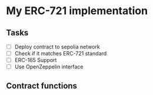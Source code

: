 # My ERC-721 implementation

## Tasks

- [ ] Deploy contract to sepolia network
- [ ] Check if it matches ERC-721 standard
- [ ] ERC-165 Support
- [ ] Use OpenZeppelin interface

## Contract functions
